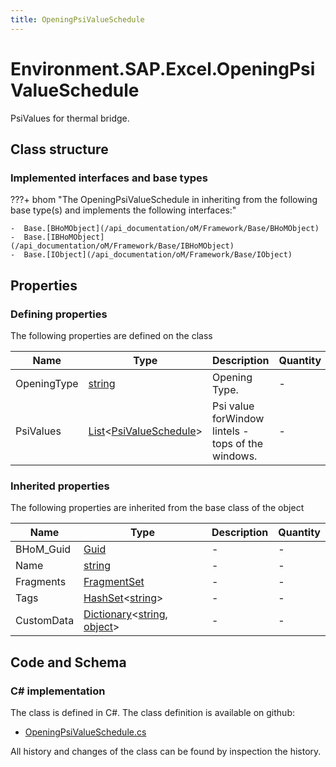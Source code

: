 ```yaml
---
title: OpeningPsiValueSchedule
---
```


# Environment.SAP.Excel.OpeningPsiValueSchedule

PsiValues for thermal bridge.

## Class structure

### Implemented interfaces and base types

???+ bhom "The OpeningPsiValueSchedule in inheriting from the following base type(s) and implements the following interfaces:"

    -  Base.[BHoMObject](/api_documentation/oM/Framework/Base/BHoMObject)
    -  Base.[IBHoMObject](/api_documentation/oM/Framework/Base/IBHoMObject)
    -  Base.[IObject](/api_documentation/oM/Framework/Base/IObject)


## Properties



### Defining properties

The following properties are defined on the class

| Name             | Type             | Description      | Quantity         |
|------------------|------------------|------------------|------------------|
| OpeningType | [string](https://learn.microsoft.com/en-us/dotnet/api/System.String?view=netstandard-2.0) | Opening Type. | - |
| PsiValues | [List](https://learn.microsoft.com/en-us/dotnet/api/System.Collections.Generic.List-1?view=netstandard-2.0)&lt;[PsiValueSchedule](/api_documentation/oM/Adapter/Environment/SAP/Excel/PsiValueSchedule)&gt; | Psi value forWindow lintels - tops of the windows. | - |


### Inherited properties
The following properties are inherited from the base class of the object

| Name             | Type             | Description      | Quantity         |
|------------------|------------------|------------------|------------------|
| BHoM_Guid | [Guid](https://learn.microsoft.com/en-us/dotnet/api/System.Guid?view=netstandard-2.0) | - | - |
| Name | [string](https://learn.microsoft.com/en-us/dotnet/api/System.String?view=netstandard-2.0) | - | - |
| Fragments | [FragmentSet](/api_documentation/oM/Framework/Base/FragmentSet) | - | - |
| Tags | [HashSet](https://learn.microsoft.com/en-us/dotnet/api/System.Collections.Generic.HashSet-1?view=netstandard-2.0)&lt;[string](https://learn.microsoft.com/en-us/dotnet/api/System.String?view=netstandard-2.0)&gt; | - | - |
| CustomData | [Dictionary](https://learn.microsoft.com/en-us/dotnet/api/System.Collections.Generic.Dictionary-2?view=netstandard-2.0)&lt;[string](https://learn.microsoft.com/en-us/dotnet/api/System.String?view=netstandard-2.0), [object](https://learn.microsoft.com/en-us/dotnet/api/System.Object?view=netstandard-2.0)&gt; | - | - |


## Code and Schema

### C# implementation

The class is defined in C#. The class definition is available on github:

- [OpeningPsiValueSchedule.cs](https://github.com/BHoM/SAP_Toolkit/blob/develop/SAP_oM/Excel/OpeningPsiValueSchedule.cs)

All history and changes of the class can be found by inspection the history.
